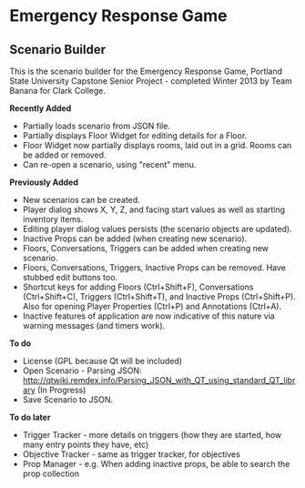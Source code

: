 Emergency Response Game
=======================

Scenario Builder
----------------

This is the scenario builder for the Emergency Response Game,
Portland State University Capstone Senior Project - completed
Winter 2013 by Team Banana for Clark College.

**Recently Added**

* Partially loads scenario from JSON file.
* Partially displays Floor Widget for editing details for a Floor.
* Floor Widget now partially displays rooms, laid out in a grid. Rooms can be added or removed.
* Can re-open a scenario, using "recent" menu.

**Previously Added**

* New scenarios can be created.
* Player dialog shows X, Y, Z, and facing start values as well as starting inventory items.
* Editing player dialog values persists (the scenario objects are updated).
* Inactive Props can be added (when creating new scenario).
* Floors, Conversations, Triggers can be added when creating new scenario.
* Floors, Conversations, Triggers, Inactive Props can be removed. Have stubbed edit buttons too.
* Shortcut keys for adding Floors (Ctrl+Shift+F), Conversations (Ctrl+Shift+C), Triggers (Ctrl+Shift+T),
  and Inactive Props (Ctrl+Shift+P). Also for opening Player Properties (Ctrl+P) and Annotations (Ctrl+A).
* Inactive features of application are now indicative of this nature via warning messages (and timers work).

**To do**

* License (GPL because Qt will be included)
* Open Scenario - Parsing JSON: http://qtwiki.remdex.info/Parsing_JSON_with_QT_using_standard_QT_library
  (In Progress)
* Save Scenario to JSON.

**To do later**

* Trigger Tracker - more details on triggers (how they are started, how many entry points they have, etc)
* Objective Tracker - same as trigger tracker, for objectives
* Prop Manager - e.g. When adding inactive props, be able to search the prop collection

